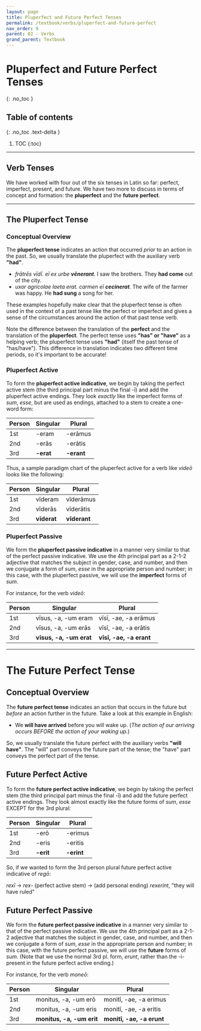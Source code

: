```yaml
---
layout: page
title: Pluperfect and Future Perfect Tenses
permalink: /textbook/verbs/pluperfect-and-future-perfect
nav_order: 9
parent: 02 - Verbs
grand_parent: Textbook
---
```


# Pluperfect and Future Perfect Tenses
{: .no_toc }

## Table of contents
{: .no_toc .text-delta }

1. TOC
{:toc}

***

## Verb Tenses

We have worked with four out of the six tenses in Latin so far: perfect, imperfect, present, and future. We have two more to discuss in terms of concept and formation: the **pluperfect** and the **future perfect**.

***

## The Pluperfect Tense

### Conceptual Overview

The **pluperfect tense** indicates an action that occurred *prior* to an action in the past. So, we usually translate the pluperfect with the auxiliary verb **"had"**.

- *frātrēs vīdī. eī ex urbe* ***vēnerant***. I saw the brothers. They **had come** out of the city.
- *uxor agricolae laeta erat. carmen eī* ***cecinerat***. The wife of the farmer was happy. He **had sung** a song for her.

These examples hopefully make clear that the pluperfect tense is often used in the context of a past tense like the perfect or imperfect and gives a sense of the circumstances around the action of that past tense verb.

Note the difference between the translation of the **perfect** and the translation of the **pluperfect**. The perfect tense uses **"has" or "have"** as a helping verb; the pluperfect tense uses **"had"** (itself the past tense of "has/have"). This difference in translation indicates two different time periods, so it's important to be accurate!

### Pluperfect Active

To form the **pluperfect active indicative**, we begin by taking the perfect active stem (the third principal part minus the final -ī) and add the pluperfect active endings. They look *exactly* like the imperfect forms of *sum*, *esse*, but are used as endings, attached to a stem to create a one-word form:

| Person      | Singular |Plural |
| ----------- | ----------- | ----------- |
| 1st   | -eram       | -erāmus      |
| 2nd  | -erās        | -erātis       |
| 3rd  | **-erat**        | **-erant**     |

Thus, a sample paradigm chart of the pluperfect active for a verb like *videō* looks like the following:

| Person      | Singular |Plural |
| ----------- | ----------- | ----------- |
| 1st   | vīderam       | vīderāmus      |
| 2nd  | vīderās        | vīderātis       |
| 3rd  | **vīderat**        | **vīderant**     |

### Pluperfect Passive

We form the **pluperfect passive indicative** in a manner very similar to that of the perfect passive indicative. We use the 4th principal part as a 2-1-2 adjective that matches the subject in gender, case, and number, and then we conjugate a form of *sum*, *esse* in the appropriate person and number; in this case, with the pluperfect passive, we will use the **imperfect** forms of *sum*.

For instance, for the verb *videō*:

| Person      | Singular |Plural |
| ----------- | ----------- | ----------- |
| 1st   | vīsus, -a, -um eram       |  vīsī, -ae, -a erāmus    |
| 2nd  | vīsus, -a, -um erās       | vīsī, -ae, -a erātis       |
| 3rd  | **vīsus, -a, -um erat**        | **vīsī, -ae, -a erant**     |

***

# The Future Perfect Tense

## Conceptual Overview

The **future perfect tense** indicates an action that occurs in the future but *before* an action further in the future. Take a look at this example in English:

- We **will have arrived** before you will wake up. (*The action of our arriving occurs BEFORE the action of your waking up.*)

So, we usually translate the future perfect with the auxiliary verbs **"will have"**. The "will" part conveys the future part of the tense; the "have" part conveys the perfect part of the tense.

## Future Perfect Active

To form the **future perfect active indicative**, we begin by taking the perfect stem (the third principal part minus the final -ī) and add the future perfect active endings. They look almost exactly like the future forms of *sum*, *esse* EXCEPT for the 3rd plural:

| Person      | Singular |Plural |
| ----------- | ----------- | ----------- |
| 1st   | -erō       | -erimus      |
| 2nd  | -eris        | -eritis       |
| 3rd  | **-erit**        | **-erint**     |

So, if we wanted to form the 3rd person plural future perfect active indicative of *regō*:

*rexī* -> *rex-* (perfect active stem) -> (add personal ending) *rexerint*, "they will have ruled"  

## Future Perfect Passive

We form the **future perfect passive indicative** in a manner very similar to that of the perfect passive indicative. We use the 4th principal part as a 2-1-2 adjective that matches the subject in gender, case, and number, and then we conjugate a form of *sum*, *esse* in the appropriate person and number; in this case, with the future perfect passive, we will use the **future** forms of *sum*. (Note that we use the normal 3rd pl. form, *erunt*, rather than the -i- present in the future perfect active ending.)

For instance, for the verb *moneō*:

| Person      | Singular |Plural |
| ----------- | ----------- | ----------- |
| 1st   | monitus, -a, -um erō       |  monitī, -ae, -a erimus    |
| 2nd  | monitus, -a, -um eris       | monitī, -ae, -a eritis       |
| 3rd  | **monitus, -a, -um erit**        | **monitī, -ae, -a erunt**     |